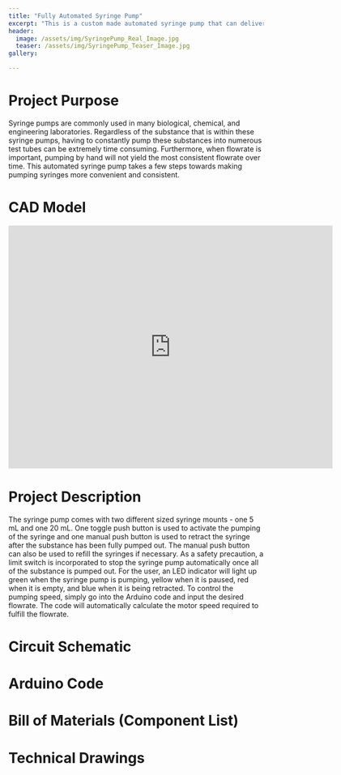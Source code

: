 ```yaml
---
title: "Fully Automated Syringe Pump"
excerpt: "This is a custom made automated syringe pump that can deliver various flow rates of between 1 mL / min and 60 mL / min."
header:
  image: /assets/img/SyringePump_Real_Image.jpg
  teaser: /assets/img/SyringePump_Teaser_Image.jpg
gallery:

---
```

# Project Purpose 

Syringe pumps are commonly used in many biological, chemical, and engineering laboratories. Regardless of the substance that is within these syringe pumps, having to constantly pump these substances into numerous test tubes can be extremely time consuming. Furthermore, when flowrate is important, pumping by hand will not yield the most consistent flowrate over time. This automated syringe pump takes a few steps towards making pumping syringes more convenient and consistent.

# CAD Model

<iframe src="https://vanderbilt643.autodesk360.com/shares/public/SH35dfcQT936092f0e430f512e2512051b03?mode=embed" width="640" height="480" allowfullscreen="true" webkitallowfullscreen="true" mozallowfullscreen="true"  frameborder="0"></iframe>

# Project Description

The syringe pump comes with two different sized syringe mounts - one 5 mL and one 20 mL. One toggle push button is used to activate the pumping of the syringe and one manual push button is used to retract the syringe after the substance has been fully pumped out. The manual push button can also be used to refill the syringes if necessary. As a safety precaution, a limit switch is incorporated to stop the syringe pump automatically once all of the substance is pumped out. For the user, an LED indicator will light up green when the syringe pump is pumping, yellow when it is paused, red when it is empty, and blue when it is being retracted. To control the pumping speed, simply go into the Arduino code and input the desired flowrate. The code will automatically calculate the motor speed required to fulfill the flowrate.

# Circuit Schematic

# Arduino Code

# Bill of Materials (Component List)

# Technical Drawings
